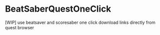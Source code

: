 # BeatSaberQuestOneClick
[WIP] use beatsaver and scoresaber one click download links directly from quest browser

